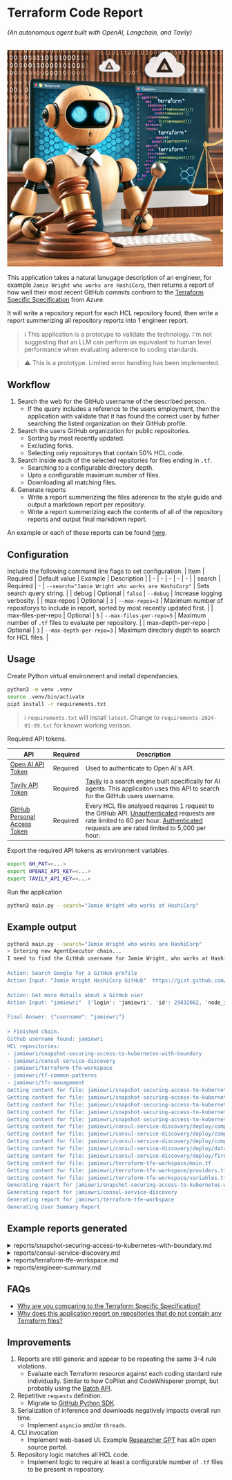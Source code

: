 # Terraform Code Report 

###### (An autonomous agent built with OpenAI, Langchain, and Tavily)

<img src="static/terraform-code-report.webp" width="500px">

This application takes a natural lanugage description of an engineer, for example `Jamie Wright who works are HashiCorp`, then returns a report of how well their most recent GitHub commits confrom to the [Terraform Specific Specification](https://azure.github.io/Azure-Verified-Modules/specs/terraform/) from Azure. 

It will write a repository report for each HCL repository found, then write a report summerizing all repository reports into 1 engineer report. 

> :information_source: This application is a prototype to validate the technology. I'm not suggesting that an LLM can perform an equivalant to human level performance when evaluating aderence to coding standards. 

> :warning: This is a prototype. Limited error handling has been implemented.

## Workflow

1.  Search the web for the GitHub username of the described person.
    - If the query includes a reference to the users employment, then the application with validate that it has found the correct user by futher searching the listed organization on their GitHub profile.
2. Search the users GitHub organization for public repositories.
    - Sorting by most recently updated.
    - Excluding forks.
    - Selecting only repositorys that contain 50% HCL code.
3. Search inside each of the selected repsitories for files ending in `.tf`.
    - Searching to a configurable directory depth.
    - Upto a configurable maximum number of files.
    - Downloading all matching files.
4. Generate reports
    - Write a report summerizing the files aderence to the style guide and output a markdown report per repository.
    - Write a report summerizing each the contents of all of the repository reports and output final markdown report.

An example or each of these reports can be found [here](#example-reports-generated).

## Configuration
Include the following command line flags to set configuration.
| Item | Required | Default value | Example | Description |
| - | - | - | - | - | 
| search | Required | - | `--search="Jamie Wright who works are HashiCorp"` | Sets search query string. |
| debug | Optional | `false` | `--debug` | Increase logging verbosity. |
| max-repos | Optional | `3` | `--max-repos=3` | Maximum number of repositorys to include in report, sorted by most recently updated first. |
| max-files-per-repo | Optional | `5` | `--max-files-per-repo=5` | Maximum number of `.tf` files to evaluate per repository. |
| max-depth-per-repo | Optional | `3` | `--max-depth-per-repo=3` | Maximum directory depth to search for HCL files. |


## Usage

Create Python virtual environment and install dependancies.
```bash
python3 -m venv .venv
source .venv/bin/activate
pip3 install -r requirements.txt
```

> :information_source: `requirements.txt` will install  `latest`. Change to `requirements-2024-01-09.txt` for known working verison.

Required API tokens.

| API | Required | Description |
| -- | -- | -- |
| [Open AI API Token](https://platform.openai.com/api-keys) | Required | Used to authenticate to Open AI's API. |
| [Tavily API Token](https://app.tavily.com/home) | Required | [Tavily](https://tavily.com) is a search engine built specifically for AI agents. This applicaiton uses this API to search for the GitHub users username.  |
| [GitHub Personal Access Token](https://github.com/settings/tokens) |  Required | Every HCL file analysed requires 1 request to the GitHub API. [Unauthenticated](https://docs.github.com/en/rest/using-the-rest-api/rate-limits-for-the-rest-api?apiVersion=2022-11-28#primary-rate-limit-for-unauthenticated-users) requests are rate limited to 60 per hour. [Authenticated](https://docs.github.com/en/rest/using-the-rest-api/rate-limits-for-the-rest-api?apiVersion=2022-11-28#primary-rate-limit-for-authenticated-users) requests are are rated limited to 5,000 per hour. |


Export the required API tokens as environment variables.
```bash
export GH_PAT=<...>
export OPENAI_API_KEY=<...>
export TAVILY_API_KEY=<...>
```

Run the application
```bash
python3 main.py --search="Jamie Wright who works at HashiCorp"
```

## Example output

```bash
python3 main.py --search="Jamie Wright who works are HashiCorp"
> Entering new AgentExecutor chain...
I need to find the GitHub username for Jamie Wright, who works at HashiCorp. First, I will search for Jamie Wright's GitHub profile to find the username. 

Action: Search Google for a GitHub profile  
Action Input: "Jamie Wright HashiCorp GitHub"  https://gist.github.com/jamiewriThe link I found is a Gist, which may not directly indicate the GitHub username. I need to check if this Gist belongs to Jamie Wright and if they work at HashiCorp.

Action: Get more details about a GitHub user  
Action Input: "jamiewri"  {'login': 'jamiewri', 'id': 29832082, 'node_id': 'MDQ6VXNlcjI5ODMyMDgy', 'avatar_url': 'https://avatars.githubusercontent.com/u/29832082?v=4', 'gravatar_id': '', 'url': 'https://api.github.com/users/jamiewri', 'html_url': 'https://github.com/jamiewri', 'followers_url': 'https://api.github.com/users/jamiewri/followers', 'following_url': 'https://api.github.com/users/jamiewri/following{/other_user}', 'gists_url': 'https://api.github.com/users/jamiewri/gists{/gist_id}', 'starred_url': 'https://api.github.com/users/jamiewri/starred{/owner}{/repo}', 'subscriptions_url': 'https://api.github.com/users/jamiewri/subscriptions', 'organizations_url': 'https://api.github.com/users/jamiewri/orgs', 'repos_url': 'https://api.github.com/users/jamiewri/repos', 'events_url': 'https://api.github.com/users/jamiewri/events{/privacy}', 'received_events_url': 'https://api.github.com/users/jamiewri/received_events', 'type': 'User', 'site_admin': False, 'name': 'Jamie Wright', 'company': '@hashicorp', 'blog': 'https://jamiewright.io', 'location': 'Melbourne, Australia', 'email': 'jamie@jamiewright.io', 'hireable': None, 'bio': None, 'twitter_username': 'jamie_wri', 'public_repos': 51, 'public_gists': 1, 'followers': 25, 'following': 52, 'created_at': '2017-07-02T07:45:27Z', 'updated_at': '2024-08-18T22:05:26Z', 'private_gists': 0, 'total_private_repos': 114, 'owned_private_repos': 112, 'disk_usage': 197252, 'collaborators': 5, 'two_factor_authentication': True, 'plan': {'name': 'pro', 'space': 976562499, 'collaborators': 0, 'private_repos': 9999}}I have confirmed that the GitHub user "jamiewri" is indeed Jamie Wright and they work at HashiCorp. Now I can return the username in the required JSON format.

Final Answer: {"username": "jamiewri"}

> Finished chain.
Github username found: jamiewri
HCL repositories: 
- jamiewri/snapshot-securing-access-to-kubernetes-with-boundary
- jamiewri/consul-service-discovery
- jamiewri/terraform-tfe-workspace
- jamiewri/tf-common-patterns
- jamiewri/tfc-management
Getting content for file: jamiewri/snapshot-securing-access-to-kubernetes-with-boundary/deploy/boundary-config/accounts.tf
Getting content for file: jamiewri/snapshot-securing-access-to-kubernetes-with-boundary/deploy/boundary-config/admin.tf
Getting content for file: jamiewri/snapshot-securing-access-to-kubernetes-with-boundary/deploy/boundary-config/auth_method.tf
Getting content for file: jamiewri/snapshot-securing-access-to-kubernetes-with-boundary/deploy/boundary-config/groups.tf
Getting content for file: jamiewri/snapshot-securing-access-to-kubernetes-with-boundary/deploy/boundary-config/kube.tf
Getting content for file: jamiewri/consul-service-discovery/deploy/compute-bastion.tf
Getting content for file: jamiewri/consul-service-discovery/deploy/compute-consul.tf
Getting content for file: jamiewri/consul-service-discovery/deploy/compute-web.tf
Getting content for file: jamiewri/consul-service-discovery/deploy/data.tf
Getting content for file: jamiewri/consul-service-discovery/deploy/firewall.tf
Getting content for file: jamiewri/terraform-tfe-workspace/main.tf
Getting content for file: jamiewri/terraform-tfe-workspace/providers.tf
Getting content for file: jamiewri/terraform-tfe-workspace/variables.tf
Generating report for jamiewri/snapshot-securing-access-to-kubernetes-with-boundary
Generating report for jamiewri/consul-service-discovery
Generating report for jamiewri/terraform-tfe-workspace
Generating User Summary Report
```

## Example reports generated

<details> 
  <summary>reports/snapshot-securing-access-to-kubernetes-with-boundary.md</summary>

---

# IaC Code Quality Report: jamiewri/snapshot-securing-access-to-kubernetes-with-boundary

- **Owner:** jamiewri
- **Name:** snapshot-securing-access-to-kubernetes-with-boundary
- **Full Name:** jamiewri/snapshot-securing-access-to-kubernetes-with-boundary
- **Terraform Files:**
  - `deploy/boundary-config/accounts.tf`
  - `deploy/boundary-config/admin.tf`
  - `deploy/boundary-config/auth_method.tf`
  - `deploy/boundary-config/groups.tf`
  - `deploy/boundary-config/kube.tf`

## Feedback

### deploy/boundary-config/accounts.tf
- **Feedback:** The file is generally well-structured but has some issues:
  - Hardcoded passwords should be avoided for security reasons.
  - The `for_each` loop is used correctly, but the variable `var.users` should be defined and documented.
- **Score:** 7/10
- **Suggestion:**
  ```hcl
  # Line 9: Avoid hardcoding passwords
  password = "password123"
  ```
  Replace with:
  ```hcl
  password = var.user_passwords[each.key]
  ```

### deploy/boundary-config/admin.tf
- **Feedback:** The file is well-structured but has some issues:
  - Hardcoded passwords should be avoided for security reasons.
  - The `scope_id` and `grant_scope_id` should be parameterized.
- **Score:** 7/10
- **Suggestion:**
  ```hcl
  # Line 19: Avoid hardcoding passwords
  password = "password123"
  ```
  Replace with:
  ```hcl
  password = var.admin_password
  ```

### deploy/boundary-config/auth_method.tf
- **Feedback:** The file is well-structured but has some issues:
  - The `scope_id` should be parameterized.
- **Score:** 8/10
- **Suggestion:**
  ```hcl
  # Line 8: Parameterize scope_id
  scope_id = boundary_scope.org.id
  ```
  Replace with:
  ```hcl
  scope_id = var.scope_id
  ```

### deploy/boundary-config/groups.tf
- **Feedback:** The file is well-structured but has some issues:
  - The `for_each` loop is used correctly, but the variable `var.users` should be defined and documented.
  - The `scope_id` should be parameterized.
- **Score:** 8/10
- **Suggestion:**
  ```hcl
  # Line 18: Parameterize scope_id
  scope_id = boundary_scope.org.id
  ```
  Replace with:
  ```hcl
  scope_id = var.scope_id
  ```

### deploy/boundary-config/kube.tf
- **Feedback:** The file is well-structured but has some issues:
  - The `scope_id` should be parameterized.
  - The `address` should be parameterized.
- **Score:** 7/10
- **Suggestion:**
  ```hcl
  # Line 28: Parameterize scope_id
  scope_id = boundary_scope.project.id
  ```
  Replace with:
  ```hcl
  scope_id = var.scope_id
  ```

  ```hcl
  # Line 48: Parameterize address
  address = "http://vault:8200"
  ```
  Replace with:
  ```hcl
  address = var.vault_address
  ```

## Total Score
- **Total Score:** 7.4/10

The total score is calculated as the average of the individual file scores.

</details>

<details> 
  <summary>reports/consul-service-discovery.md</summary>

---
# IaC Code Quality Report: jamiewri/consul-service-discovery

- **Owner:** jamiewri
- **Name:** consul-service-discovery
- **Full Name:** jamiewri/consul-service-discovery
- **Terraform Files:**
  - `deploy/compute-bastion.tf`
  - `deploy/compute-consul.tf`
  - `deploy/compute-web.tf`
  - `deploy/data.tf`
  - `deploy/firewall.tf`

## Feedback

### deploy/compute-bastion.tf
- **Feedback:** 
  - **Issue:** The `metadata` block uses string interpolation for a single variable, which is unnecessary.
  - **Suggestion:** 
    ```hcl
    metadata = {
      sshKeys = "${var.ssh_user}:${file(var.ssh_key)} ${var.ssh_user}"
    }
    ```
    should be:
    ```hcl
    metadata = {
      sshKeys = "${var.ssh_user}:${file(var.ssh_key)} ${var.ssh_user}"
    }
    ```
  - **Score:** 8/10

### deploy/compute-consul.tf
- **Feedback:** 
  - **Issue:** The `metadata` block uses string interpolation for a single variable, which is unnecessary.
  - **Suggestion:** 
    ```hcl
    metadata = {
      sshKeys = "${var.ssh_user}:${tls_private_key.bastion.public_key_openssh} ${var.ssh_user}"
    }
    ```
    should be:
    ```hcl
    metadata = {
      sshKeys = "${var.ssh_user}:${tls_private_key.bastion.public_key_openssh} ${var.ssh_user}"
    }
    ```
  - **Score:** 8/10

### deploy/compute-web.tf
- **Feedback:** 
  - **Issue:** The `metadata` block uses string interpolation for a single variable, which is unnecessary.
  - **Suggestion:** 
    ```hcl
    metadata = {
      sshKeys = "${var.ssh_user}:${tls_private_key.bastion.public_key_openssh} ${var.ssh_user}"
    }
    ```
    should be:
    ```hcl
    metadata = {
      sshKeys = "${var.ssh_user}:${tls_private_key.bastion.public_key_openssh} ${var.ssh_user}"
    }
    ```
  - **Score:** 8/10

### deploy/data.tf
- **Feedback:** 
  - **Issue:** The `locals` block uses string interpolation for a single variable, which is unnecessary.
  - **Suggestion:** 
    ```hcl
    myip           = "${jsondecode(data.http.myip_json.body).ip}/32"
    ```
    should be:
    ```hcl
    myip           = jsondecode(data.http.myip_json.body).ip/32
    ```
  - **Score:** 9/10

### deploy/firewall.tf
- **Feedback:** 
  - **Issue:** The `source_ranges` block uses string interpolation for a single variable, which is unnecessary.
  - **Suggestion:** 
    ```hcl
    source_ranges = [
      local.myip,
      google_compute_subnetwork.subnet.ip_cidr_range,
    ]
    ```
    should be:
    ```hcl
    source_ranges = [
      local.myip,
      google_compute_subnetwork.subnet.ip_cidr_range,
    ]
    ```
  - **Score:** 9/10

## Total Score
- **Total Score:** 8.4/10

</details>

<details> 
  <summary>reports/terraform-tfe-workspace.md</summary>

---
# IaC Repository Report: jamiewri/terraform-tfe-workspace
- **Owner:** jamiewri
- **Name:** terraform-tfe-workspace
- **Full Name:** jamiewri/terraform-tfe-workspace
- **Terraform Files:**
    - `main.tf`
    - `providers.tf`
    - `variables.tf`

## Feedback

### main.tf
- **Feedback:** 
  - The `resource` and `data` blocks are generally well-structured, but there are some areas for improvement:
    - The `vcs_repo` block should be alphabetically ordered.
    - The `for_each` usage is correct, but the `count` meta-argument is missing.
    - The `depends_on` meta-argument is missing.
- **Score:** 7/10
- **Suggestion:** 
    ```hcl
    resource "tfe_workspace" "workspace" {
      organization = var.organization
      name         = var.name
      description  = var.description
      tag_names    = var.tag_names
      auto_apply   = var.auto_apply

      vcs_repo {
        branch         = var.vcs_repo_branch
        identifier     = var.vcs_repo_identifier
        oauth_token_id = var.vcs_repo_oauth_token_id
      }
    }

    data "tfe_team" "team" {
      for_each = {
        for team in var.teams_access :
        team.name => team
      }

      name         = each.value.name
      organization = var.organization
    }

    resource "tfe_team_access" "team_access" {
      for_each = {
        for team in var.teams_access :
        team.name => team
      }

      access       = each.value.access
      team_id      = data.tfe_team.team[each.value.name].id
      workspace_id = tfe_workspace.workspace.id
    }
    ```

### providers.tf
- **Feedback:** 
  - The `required_providers` block is missing the `source` property for the `tfe` provider.
  - The `required_version` constraint should include a maximum version.
- **Score:** 6/10
- **Suggestion:** 
    ```hcl
    terraform {
      required_version = ">= 1.0, < 2.0"
      required_providers {
        tfe = {
          source  = "hashicorp/tfe"
          version = ">= 0.31, < 1.0"
        }
      }
    }
    ```

### variables.tf
- **Feedback:** 
  - The `type` for `tag_names` should be more specific than `list(any)`.
  - The `type` for `auto_apply` should be `bool` instead of `string`.
  - Descriptions for variables are missing.
  - Variables should be ordered with required fields first, followed by optional fields.
- **Score:** 5/10
- **Suggestion:** 
    ```hcl
    variable "name" {
      type        = string
      description = "The name of the workspace."
    }

    variable "organization" {
      type        = string
      description = "The organization to which the workspace belongs."
    }

    variable "description" {
      type        = string
      description = "The description of the workspace."
    }

    variable "tag_names" {
      type        = list(string)
      default     = []
      description = "A list of tag names to associate with the workspace."
    }

    variable "auto_apply" {
      type        = bool
      default     = false
      description = "Whether to automatically apply changes."
    }

    variable "vcs_repo_identifier" {
      type        = string
      description = "The identifier of the VCS repository."
    }

    variable "vcs_repo_branch" {
      type        = string
      default     = "master"
      description = "The branch of the VCS repository."
    }

    variable "vcs_repo_oauth_token_id" {
      type        = string
      description = "The OAuth token ID for the VCS repository."
    }

    variable "teams_access" {
      type = list(object({
        name   = string
        access = string
      }))
      default     = []
      description = "A list of teams and their access levels."
    }
    ```

## Total Score
- **Total Score:** 6/10

The overall score is calculated as the average of the individual file scores: (7 + 6 + 5) / 3 = 6.

</details>

<details> 
  <summary>reports/engineer-summary.md</summary>

---
# Engineer Summary Report: jamiewri
- **GitHub User:** jamiewri
- **Repositories Analysed** 
    - snapshot-securing-access-to-kubernetes-with-boundary
    - consul-service-discovery
    - terraform-tfe-workspace

### Summary
- snapshot-securing-access-to-kubernetes-with-boundary
    - The repository has a total score of 7.4/10, with individual file scores ranging from 7 to 8, highlighting issues such as hardcoded passwords and the need for parameterization.
    - **Score:** 7.4/10

- consul-service-discovery
    - The repository achieved a total score of 8.4/10, with all files scoring between 8 and 9, primarily addressing unnecessary string interpolation in metadata blocks.
    - **Score:** 8.4/10

- terraform-tfe-workspace
    - This repository received a total score of 6/10, with individual file scores indicating areas for improvement in variable types, ordering, and missing properties in the provider block.
    - **Score:** 6/10

**Total Score:** 7.26/10

</details>

## FAQs

- [Why are you comparing to the Terraform Specific Specification?](faqs.md#why-are-you-comparing-to-the-terraform-specific-specification)
- [Why does this application report on repositories that do not contain any Terraform files?](faqs.md#why-does-this-application-report-on-repositories-that-do-not-contain-any-terraform-files)


## Improvements

1. Reports are still generic and appear to be repeating the same 3-4 rule violations.
    -  Evaluate each Terraform resource against each coding stardard rule individually. Similar to how CoPilot and CodeWhisperer prompt, but probably using the [Batch API](https://platform.openai.com/docs/guides/batch).
2. Repetitive `requests` definition.
    - Migrate to [GitHub Python SDK](https://github.com/PyGithub/PyGithub).
3. Serialization of inference and downloads negatively impacts overall run time.
    - Implement `asyncio` and/or `threads`.
4. CLI invocation
    - Implement web-based UI. Example [Researcher GPT](https://github.com/assafelovic/gpt-researcher) has a0n open source portal.
5. Repository logic matches all HCL code.
    - Implement logic to require at least a configurable number of `.tf` files to be present in repository.
